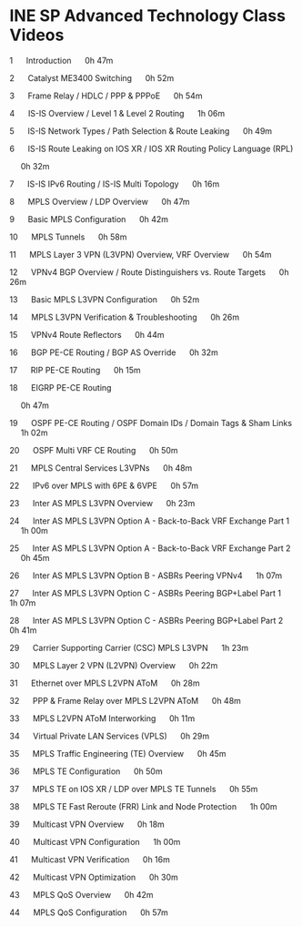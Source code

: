 # INE SP Advanced Technology Class Videos

1      Introduction      0h 47m 

2      Catalyst ME3400 Switching      0h 52m

3      Frame Relay / HDLC / PPP & PPPoE      0h 54m

4      IS\-IS Overview / Level 1 & Level 2 Routing      1h 06m

5      IS\-IS Network Types / Path Selection & Route Leaking      0h 49m

6      IS\-IS Route Leaking on IOS XR / IOS XR Routing Policy Language \(RPL\)

     0h 32m

7      IS\-IS IPv6 Routing / IS\-IS Multi Topology      0h 16m

8      MPLS Overview / LDP Overview      0h 47m

9      Basic MPLS Configuration      0h 42m

10      MPLS Tunnels      0h 58m

11      MPLS Layer 3 VPN \(L3VPN\) Overview, VRF Overview      0h 54m

12      VPNv4 BGP Overview / Route Distinguishers vs. Route Targets      0h 26m

13      Basic MPLS L3VPN Configuration      0h 52m

14      MPLS L3VPN Verification & Troubleshooting      0h 26m

15      VPNv4 Route Reflectors      0h 44m

16      BGP PE\-CE Routing / BGP AS Override      0h 32m

17      RIP PE\-CE Routing      0h 15m

18      EIGRP PE\-CE Routing

     0h 47m

19      OSPF PE\-CE Routing / OSPF Domain IDs / Domain Tags & Sham Links      1h 02m

20      OSPF Multi VRF CE Routing      0h 50m

21      MPLS Central Services L3VPNs      0h 48m

22      IPv6 over MPLS with 6PE & 6VPE      0h 57m

23      Inter AS MPLS L3VPN Overview      0h 23m

24      Inter AS MPLS L3VPN Option A \- Back\-to\-Back VRF Exchange Part 1      1h 00m

25      Inter AS MPLS L3VPN Option A \- Back\-to\-Back VRF Exchange Part 2      0h 45m

26      Inter AS MPLS L3VPN Option B \- ASBRs Peering VPNv4      1h 07m

27      Inter AS MPLS L3VPN Option C \- ASBRs Peering BGP\+Label Part 1      1h 07m

28      Inter AS MPLS L3VPN Option C \- ASBRs Peering BGP\+Label Part 2      0h 41m

29      Carrier Supporting Carrier \(CSC\) MPLS L3VPN      1h 23m

30      MPLS Layer 2 VPN \(L2VPN\) Overview      0h 22m

31      Ethernet over MPLS L2VPN AToM      0h 28m

32      PPP & Frame Relay over MPLS L2VPN AToM      0h 48m

33      MPLS L2VPN AToM Interworking      0h 11m

34      Virtual Private LAN Services \(VPLS\)      0h 29m

35      MPLS Traffic Engineering \(TE\) Overview      0h 45m

36      MPLS TE Configuration      0h 50m

37      MPLS TE on IOS XR / LDP over MPLS TE Tunnels      0h 55m

38      MPLS TE Fast Reroute \(FRR\) Link and Node Protection      1h 00m

39      Multicast VPN Overview      0h 18m

40      Multicast VPN Configuration      1h 00m

41      Multicast VPN Verification      0h 16m

42      Multicast VPN Optimization      0h 30m

43      MPLS QoS Overview      0h 42m

44      MPLS QoS Configuration      0h 57m

